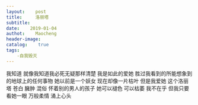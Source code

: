 ```yaml
---
layout:    post
title:     洛丽塔
subtitle:    
date:    2019-01-04
authot:    Maocheng
header-image:
catalog:    true
tags:
    -自我毁灭
---
```



我知道 就像我知道我必死无疑那样清楚  我是如此的爱她 胜过我看到的所能想象到的地球上的任何事物  她以前是一个妖女 现在却像一片枯叶  但是我爱她   这个洛丽塔  苍白 臃肿 混俗 怀着别的男人的孩子  她可以褪色 可以枯萎 我不在乎  但我只要看她一眼  万般柔情 涌上心头


